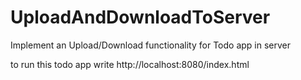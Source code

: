# UploadAndDownloadToServer
Implement an Upload/Download functionality for Todo app in server
 
to run this todo app write  http://localhost:8080/index.html
